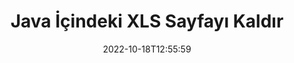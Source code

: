 ---
############################# Static ############################
layout: "auto-gen-merger"
date: 2022-10-18T12:55:59
draft: false
otherformats: ods odt one otp ott pdf pps ppsx ppt pptx rtf tex vdx vsdm vsdx vssm

############################# Head ############################
head_title: "Java İçindeki XLS Sayfayı Kaldır"
head_description: "Belge birleştirme API'sini kullanarak sayfa sırasını tersine çevirerek Java içindeki bir XLS dosyasından tek bir sayfayı veya sayfa koleksiyonunu kaldırın veya silin."

############################# Header ############################
title: "Java İçindeki XLS Sayfayı Kaldır"
description: "Birkaç satır Java kodu içeren XLS Sayfasını kaldırın."
bg_image: "https://cms.admin.containerize.com/templates/aspose/App_Themes/V3/images/bg/header1.png"
bg_overlay: false
button:
    enable: true
    icon: "fas fa-arrow-down"
    label: "Ücretsiz deneme sürümünü indirin"
    link: "https://downloads.groupdocs.com/merger/java"

############################# SubMenu ############################
submenu:
    enable: true

    left:
        img_alt: "GroupDocs.Merger for Java"
        image: "https://cms.admin.containerize.com/templates/groupdocs/images/product-logos/90x90-noborder/groupdocs-merger-java.png"
        product: "GroupDocs.Merger"
        platform: "Java"

    middle:
        button:

            # button loop
            - link: "https://apireference.groupdocs.com/merger/java"
              text: "API Referansı"

            # button loop
            - link: "https://github.com/groupdocs-merger"
              text: "Kod Örnekleri"

            # button loop
            - link: "https://products.groupdocs.app/merger/family"
              text: "Canlı Demolar"

            # button loop
            - link: "https://purchase.groupdocs.com/pricing/merger/java"
              text: "fiyatlandırma"

    right:
        link_download: "https://downloads.groupdocs.com/merger"
        link_learn: "https://docs.groupdocs.com/merger/java"
        link_buy: "https://purchase.groupdocs.com"

############################# About ############################
about:
    enable: true
    title: "GroupDocs.Merger for Java API'si hakkında"
    content: |
        [GroupDocs.Merger for Java](/tr/merger/java/), PDF, Microsoft Office (Word, Excel, PowerPoint) dahil olmak üzere çok çeşitli belge formatlarını güvenli bir şekilde birleştirme ve ayırma için basit bir çözüm sunar , OneNote), OpenDocument, HTML, resimler ve diğer birçok Java uygulamasında. Kodun yalnızca birkaç satırını ekleyerek, belgelerdeki sayfaların yönünü taşıma, kaldırma, döndürme, değiştirme, çıkarma veya değiştirme gibi çeşitli belge işlemlerini gerçekleştirin. Belgeleri birleştirme API'si, sayfadaki belge yapısını, biçimlendirmeyi ve içeriği analiz etmek için belge sayfalarının görüntü olarak önizlemesini de destekler.
        
        GroupDocs.Merger API, dosya sayfası kaldırma özelliklerine ihtiyaç duyan kurumsal çözümler için doğru bir seçimdir. Bu API'ler, J2SE 7.0 (1.7), J2SE 8.0 (1.8), Java 10 dahil olmak üzere tüm büyük işletim sistemlerinde ve platformlarda iyi bir şekilde desteklenir.

############################# Steps ############################
steps:
    enable: true
    title_left: "Java içindeki XLS Dosya Sayfalarını Kaldırın"
    content_left: |
        [GroupDocs.Merger for Java](/tr/merger/java/), Java geliştiricilerinin bir XLS içindeki tek veya birkaç belirli sayfayı silmesini kolaylaştırır birkaç kolay adımı uygulayarak dosya.
        
        * Kaldırılacak sayfa numaralarıyla **RemoveOptions**'ı başlatın.
        * Yeni **Birleşme** örneği oluşturun ve kaynak belge yolunu yapıcı parametresi olarak iletin.
        * **removePages**'i arayın ve **RemoveOptions** nesnesini iletin.
        * **kaydet**'i arayın ve sonuçtaki belgeyi kaydetmek için dosya yolunu belirtin.

    title_right: "sistem gereksinimleri"
    content_right: |
        GroupDocs.Merger for Java API'leri, tüm büyük platformlarda ve işletim sistemlerinde desteklenir. Aşağıdaki kodu çalıştırmadan önce lütfen aşağıdaki ön koşulların sisteminizde kurulu olduğundan emin olun.

        * İşletim Sistemleri: Microsoft Windows, Linux, MacOS
        * Geliştirme Ortamları: NetBeans, IntelliJ IDEA, Eclipse
        * çerçeveler: J2SE 7.0 (1.7), J2SE 8.0 (1.8), Java 10
        * GroupDocs.Merger for Java ürününün en son sürümünü [Maven](https://repository.groupdocs.com/webapp/#/artifacts/browse/tree/General/repo/com/groupdocs/groupdocs-merger) adresinden indirin
         
    code: |
     {{% merger/additional-styles %}}
     {{< merger/code-merger title="Java örnek kodunu kullanarak XLS dosya sayfaları nasıl kaldırılır">}}

        ```java    
        // GroupDocs.Merger API kullanarak XLS dosya sayfalarını kaldırın
        // Seçilen sayfa numaralarıyla RemoveOptions sınıfını başlat
        RemoveOptions removeOptions = new RemoveOptions(new int[] { 3, 6 });

        // Giriş XLS belgesiyle Birleşmeyi Örneklendir
        Merger merger = new Merger("input.xls");

        // RemovePages yöntemini çağırın ve RemoveOptions nesnesini ona iletin
        merger.removePages(removeOptions);
    
        // Çıktı belgesini kaydetmek için kaydetme yöntemini çağırın ve istenen dosya yolunu iletin
        merger.save("output.xls");
        ```
     {{< /merger/code-merger >}}

############################# Demos ############################
demos:
    enable: true
    title: "Canlı Demolar - Çevrimiçi XLS Sayfayı Kaldırın"
    content: |
       [GroupDocs.Merger Live Demos](https://products.groupdocs.app/splitter/remove-pages/xls) web sitesini ziyaret ederek XLS dosya sayfalarını hemen kaldırın.
       Canlı demo aşağıdaki avantajlara sahiptir.
        
############################# About Formats ############################
about_formats:
    enable: true

############################# More Formats ############################
more_formats:
    enable: true
    title: "Sayfaları Diğer Belge Formatlarından Kaldırma"
    content: |
        Java, dosya biçimleri ve resimler için birleştirme ve bölme API'sini belgeler. Aşağıda belirtildiği gibi popüler dosya biçimlerinden bazılarını kaldırın.

############################# Back to top ###############################
back_to_top:
    enable: true
---